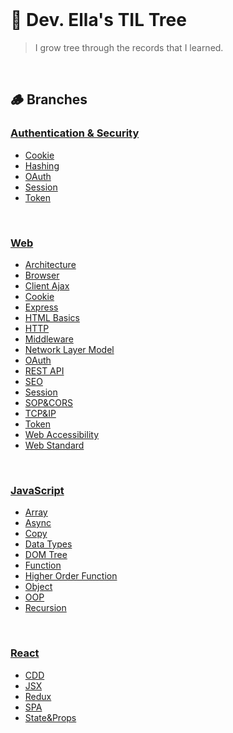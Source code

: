 <br/>

# 🌳 Dev. Ella's TIL Tree
> I grow tree through the records that I learned.

<br/>

## 🪵 Branches

### [Authentication & Security](/Auth/)
  - [Cookie](/Auth/Cookie.md)
  - [Hashing](/Auth/Hashing.md)
  - [OAuth](/Auth/OAuth.md)
  - [Session](/Auth/Session.md)
  - [Token](/Auth/Token.md)

<br/>

### [Web](/Web/)
  - [Architecture](/Web/Architecture.md)
  - [Browser](/Web/Browser.md)
  - [Client Ajax](/Web/Client%20Ajax.md)
  - [Cookie](/Web/Cookie.md)
  - [Express](/Web/Express.md)
  - [HTML Basics](/Web/HTML%20Basics.md)
  - [HTTP](/Web/HTTP.md)
  - [Middleware](/Web/Middleware.md)
  - [Network Layer Model](/Web/Network%20Layer%20Model.md)
  - [OAuth](/Web/OAuth.md)
  - [REST API](/Web/REST%20API.md)
  - [SEO](/Web/SEO.md)
  - [Session](/Web/Session.md)
  - [SOP&CORS](/Web/SOP%26CORS.md)
  - [TCP&IP](/Web/TCP%26IP.md)
  - [Token](/Web/Token.md)
  - [Web Accessibility](/Web/Web%20Accessibility.md)
  - [Web Standard](/Web/Web%20Standard.md)

<br/>

### [JavaScript](JavaScript)
  - [Array](JavaScript/Array.md)
  - [Async](/JavaScript/Async.md)
  - [Copy](/JavaScript/Copy.md)
  - [Data Types](JavaScript/DataTypes.md)
  - [DOM Tree](JavaScript/DOM_Tree.md)
  - [Function](JavaScript/Function.md)
  - [Higher Order Function](JavaScript/HigherOrderFunction.md)
  - [Object](JavaScript/Object.md)
  - [OOP](/JavaScript/OOP.md)
  - [Recursion](/JavaScript/Recursion.md)

<br/>

### [React](React)
  - [CDD](/React/CDD.md)
  - [JSX](/React/JSX.md)
  - [Redux](/React/Redux.md)
  - [SPA](React/SPA.md)
  - [State&Props](React/State%26Props.md)